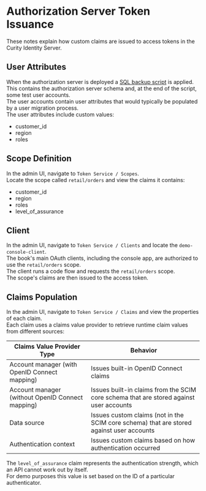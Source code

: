 # Authorization Server Token Issuance

These notes explain how custom claims are issued to access tokens in the Curity Identity Server.

## User Attributes

When the authorization server is deployed a [SQL backup script](../data-backup.sql) is applied.\
This contains the authorization server schema and, at the end of the script, some test user accounts.\
The user accounts contain user attributes that would typically be populated by a user migration process.\
The user attributes include custom values:

- customer_id
- region
- roles

## Scope Definition

In the admin UI, navigate to `Token Service / Scopes`.\
Locate the scope called `retail/orders` and view the claims it contains:

- customer_id
- region
- roles
- level_of_assurance

## Client

In the admin UI, navigate to `Token Service / Clients` and locate the `demo-console-client`.\
The book's main OAuth clients, including the console app, are authorized to use the `retail/orders` scope.\
The client runs a code flow and requests the `retail/orders` scope.\
The scope's claims are then issued to the access token.

## Claims Population

In the admin UI, navigate to `Token Service / Claims` and view the properties of each claim.\
Each claim uses a claims value provider to retrieve runtime claim values from different sources:

| Claims Value Provider Type | Behavior |
| -------------------------- | -------- |
| Account manager (with OpenID Connect mapping) | Issues built-in OpenID Connect claims |
| Account manager (without OpenID Connect mapping) | Issues built-in claims from the SCIM core schema that are stored against user accounts |
| Data source | Issues custom claims (not in the SCIM core schema) that are stored against user accounts |
| Authentication context | Issues custom claims based on how authentication occurred |

The `level_of_assurance` claim represents the authentication strength, which an API cannot work out by itself.\
For demo purposes this value is set based on the ID of a particular authenticator.
